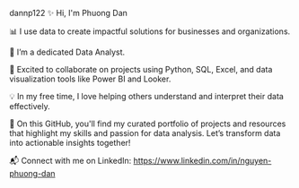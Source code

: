 dannp122
✨ Hi, I'm Phuong Dan

📊 I use data to create impactful solutions for businesses and organizations.

🌱 I’m a dedicated Data Analyst.

🤝 Excited to collaborate on projects using Python, SQL, Excel, and data visualization tools like Power BI and Looker.

💡 In my free time, I love helping others understand and interpret their data effectively.

📁 On this GitHub, you'll find my curated portfolio of projects and resources that highlight my skills and passion for data analysis. Let’s transform data into actionable insights together!

📬 Connect with me on LinkedIn: https://www.linkedin.com/in/nguyen-phuong-dan

